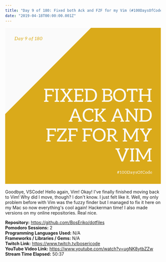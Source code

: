 ```yaml
---
title: "Day 9 of 180: Fixed both Ack and FZF for my Vim (#100DaysOfCode)"
date: "2019-04-18T00:00:00.001Z"
---
```


![Cover Image](../../assets/blog/190418001-day-9-of-180/Cover.png "Cover Image")

Goodbye, VSCode! Hello again, Vim! Okay! I've finally finished moving back to Vim! Why did I move, though? I don't know. I just felt like it. Well, my only problem before with Vim was the fuzzy finder but I managed to fix it here on my Mac so now everything's cool again! Hackerman time! I also made versions on my online repositories. Real nice.

**Repository:** https://github.com/BosEriko/dotfiles  
**Pomodoro Sessions:** 2  
**Programming Languages Used:** N/A  
**Frameworks / Libraries / Gems:** N/A  
**Twitch Link:** https://www.twitch.tv/bosericode  
**YouTube Video Link:** https://www.youtube.com/watch?v=ugNK8ytbZZw  
**Stream Time Elapsed:** 50:37
